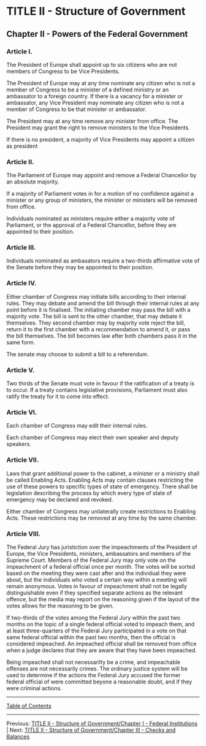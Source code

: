# TITLE II - Structure of Government

## Chapter II - Powers of the Federal Government

### Article I. 
The President of Europe shall appoint up to six citizens who are not members of Congress to be Vice Presidents.

The President of Europe may at any time nominate any citizen who is not a member of Congress to be a minister of a defined ministry or an ambassator to a foreign country. If there is a vacancy for a minister or ambassator, any Vice President may nominate any citizen who is not a member of Congress to be that minister or ambassator.

The President may at any time remove any minister from office. The President may grant the right to remove ministers to the Vice Presidents. 

If there is no president, a majority of Vice Presidents may appoint a citizen as president

### Article II. 
The Parliament of Europe may appoint and remove a Federal Chancellor by an absolute majority. 

If a majority of Parliament votes in for a motion of no confidence against a minister or any group of ministers, the minister or ministers will be removed from office.

Individuals nominated as ministers require either a majority vote of Parliament, or the approval of a Federal Chancellor, before they are appointed to their position.

### Article III.
Individuals nominated as ambasators require a two-thirds affirmative vote of the Senate before they may be appointed to their position.

### Article IV.
Either chamber of Congress may initiate bills according to their internal rules. They may debate and amend the bill through their internal rules at any point before it is finalised. The initiating chamber may pass the bill with a majority vote. The bill is sent to the other chamber, that may debate it themselves. They second chamber may by majority vote reject the bill, return it to the first chamber with a recommendation to amend it, or pass the bill themselves. The bill becomes law after both chambers pass it in the same form.

The senate may choose to submit a bill to a referendum.

### Article V.
Two thirds of the Senate must vote in favour if the ratification of a treaty is to occur. If a treaty contains legislative provisions, Parliament must also ratify the treaty for it to come into effect. 

### Article VI.
Each chamber of Congress may edit their internal rules. 

Each chamber of Congress may elect their own speaker and deputy speakers.

### Article VII.
Laws that grant additional power to the cabinet, a minister or a ministry shall be called Enabling Acts. 
Enabling Acts may contain clauses restricting the use of these powers to specific types of state of emergency. There shall be legislation describing the process by which every type of state of emergency may be declared and revoked.

Either chamber of Congress may unilaterally create restrictions to Enabling Acts. These restrictions may be removed at any time by the same chamber.


### Article VIII.
The Federal Jury has juristiction over the impeachments of the President of Europe, the Vice Presidents, ministers, ambassators and members of the Supreme Court. Members of the Federal Jury may only vote on the impeachment of a federal official once per month. The votes will be sorted based on the meeting they were cast after and the individual they were about, but the individuals who voted a certain way within a meeting will remain anonymous. Votes in favour of impeachment shall not be legally distinguishable even if they specified separate actions as the relevant offence, but the media may report on the reasoning given if the layout of the votes allows for the reasoning to be given. 

If two-thirds of the votes among the Federal Jury within the past two months on the topic of a single federal official voted to impeach them, and at least three-quarters of the Federal Jury participated in a vote on that same federal official within the past two months, then the official is considered impeached. An impeached official shall be removed from office when a judge declares that they are aware that they have been impeached. 

Being impeached shall not necessarilty be a crime, and impeachable offenses are not necessarily crimes. The ordinary justice system will be used to determine if the actions the Federal Jury accused the former federal official of were committed beyone a reasonable doubt, and if they were criminal actions. 

---

[Table of Contents](TABLE_OF_CONTENTS.md)

---
Previous: [TITLE II - Structure of Government/Chapter I - Federal Institutions](TITLE_2_CH_1.md) | Next: [TITLE II - Structure of Government/Chapter III - Checks and Balances](TITLE_2_CH_3.md) 
